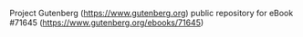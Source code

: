 Project Gutenberg (https://www.gutenberg.org) public repository
for eBook #71645 (https://www.gutenberg.org/ebooks/71645)
